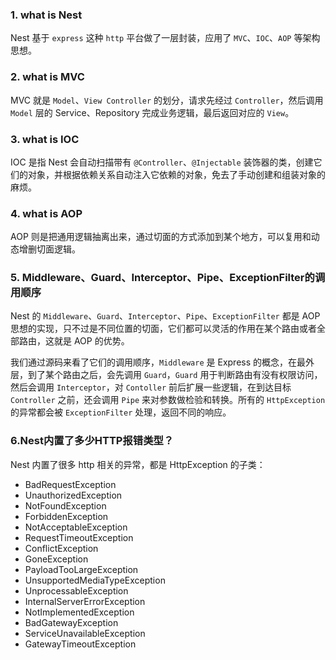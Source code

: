 ### 1. what is Nest

Nest 基于 `express` 这种 `http` 平台做了一层封装，应用了 `MVC`、`IOC`、`AOP` 等架构思想。

### 2. what is MVC

MVC 就是 `Model`、`View Controller` 的划分，请求先经过 `Controller`，然后调用 `Model` 层的 Service、Repository 完成业务逻辑，最后返回对应的 `View`。

### 3. what is IOC

IOC 是指 Nest 会自动扫描带有 `@Controller`、`@Injectable` 装饰器的类，创建它们的对象，并根据依赖关系自动注入它依赖的对象，免去了手动创建和组装对象的麻烦。

### 4. what is AOP

AOP 则是把通用逻辑抽离出来，通过切面的方式添加到某个地方，可以复用和动态增删切面逻辑。

### 5. Middleware、Guard、Interceptor、Pipe、ExceptionFilter的调用顺序

Nest 的 `Middleware`、`Guard`、`Interceptor`、`Pipe`、`ExceptionFilter` 都是 AOP 思想的实现，只不过是不同位置的切面，它们都可以灵活的作用在某个路由或者全部路由，这就是 AOP 的优势。

我们通过源码来看了它们的调用顺序，`Middleware` 是 Express 的概念，在最外层，到了某个路由之后，会先调用 `Guard`，`Guard` 用于判断路由有没有权限访问，然后会调用 `Interceptor`，对 `Contoller` 前后扩展一些逻辑，在到达目标 `Controller` 之前，还会调用 `Pipe` 来对参数做检验和转换。所有的 `HttpException` 的异常都会被 `ExceptionFilter` 处理，返回不同的响应。

### 6.Nest内置了多少HTTP报错类型？

Nest 内置了很多 http 相关的异常，都是 HttpException 的子类：

* BadRequestException
* UnauthorizedException
* NotFoundException
* ForbiddenException
* NotAcceptableException
* RequestTimeoutException
* ConflictException
* GoneException
* PayloadTooLargeException
* UnsupportedMediaTypeException
* UnprocessableException
* InternalServerErrorException
* NotImplementedException
* BadGatewayException
* ServiceUnavailableException
* GatewayTimeoutException